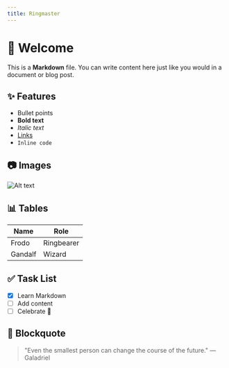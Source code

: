 ```yaml
---
title: Ringmaster
---
```


# 👋 Welcome

This is a **Markdown** file. You can write content here just like you would in a document or blog post.

## ✨ Features

- Bullet points
- **Bold text**
- *Italic text*
- [Links](https://example.com)
- `Inline code`

## 📷 Images

![Alt text](https://via.placeholder.com/150)

## 📊 Tables

| Name   | Role     |
|--------|----------|
| Frodo  | Ringbearer |
| Gandalf| Wizard   |

## ✅ Task List

- [x] Learn Markdown
- [ ] Add content
- [ ] Celebrate 🎉

## 💬 Blockquote

> "Even the smallest person can change the course of the future." — Galadriel

